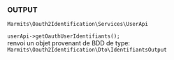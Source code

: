 ### OUTPUT
`Marmits\Oauth2Identification\Services\UserApi`

`userApi->getOauthUserIdentifiants();`  
renvoi un objet provenant de BDD de type:  
`Marmits\Oauth2Identification\Dto\IdentifiantsOutput`
